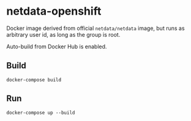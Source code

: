 # netdata-openshift

Docker image derived from official `netdata/netdata` image, but runs as
arbitrary user id, as long as the group is root.

Auto-build from Docker Hub is enabled.

## Build

    docker-compose build

## Run

    docker-compose up --build
